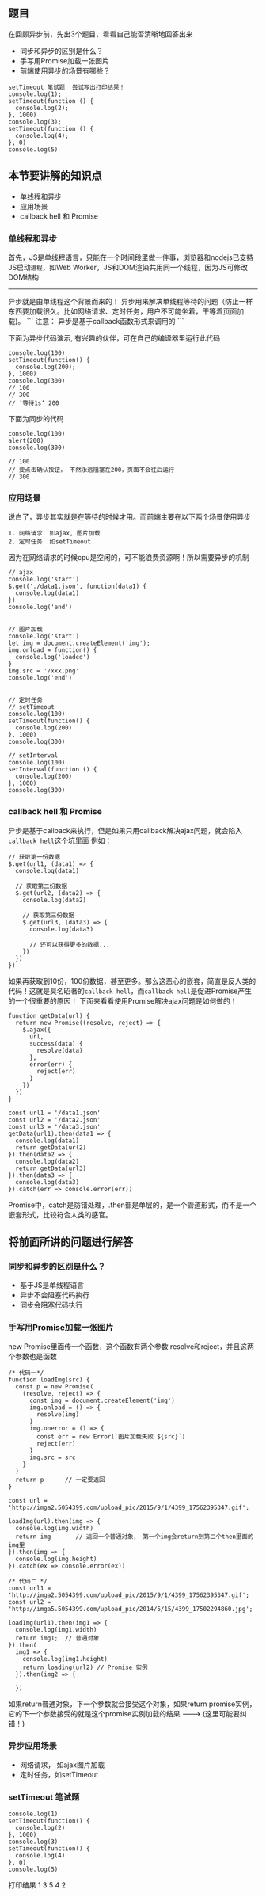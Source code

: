 ## 题目
在回顾异步前，先出3个题目，看看自己能否清晰地回答出来
 * 同步和异步的区别是什么？
 * 手写用Promise加载一张图片
 * 前端使用异步的场景有哪些？

```
setTimeout 笔试题  尝试写出打印结果！
console.log(1);
setTimeout(function () {
  console.log(2);
}, 1000)
console.log(3);
setTimeout(function () {
  console.log(4);
}, 0)
console.log(5)
```
## 本节要讲解的知识点
 * 单线程和异步
 * 应用场景
 * callback hell 和 Promise

### 单线程和异步
首先，JS是单线程语言，只能在一个时间段里做一件事，浏览器和nodejs已支持JS启动`进程`，如Web Worker，JS和DOM渲染共用同一个线程，因为JS可修改DOM结构
<hr />
异步就是由单线程这个背景而来的！ 异步用来解决单线程等待的问题（防止一样东西要加载很久。比如网络请求、定时任务，用户不可能坐着，干等着页面加载)。
```
注意： 异步是基于callback函数形式来调用的
```

下面为异步代码演示, 有兴趣的伙伴，可在自己的编译器里运行此代码
```
console.log(100)
setTimeout(function() {
  console.log(200);
}, 1000)
console.log(300)        
// 100
// 300
// ’等待1s‘ 200
```

下面为同步的代码
```
console.log(100)
alert(200)
console.log(300)

// 100
// 要点击确认按钮， 不然永远阻塞在200，页面不会往后运行
// 300
```

### 应用场景
说白了，异步其实就是在等待的时候才用。而前端主要在以下两个场景使用异步
```
1. 网络请求  如ajax, 图片加载
2. 定时任务  如setTimeout
```

因为在网络请求的时候cpu是空闲的，可不能浪费资源啊！所以需要异步的机制

```
// ajax
console.log('start')
$.get('./data1.json', function(data1) {
  console.log(data1)
})
console.log('end')


// 图片加载
console.log('start')
let img = document.createElement('img');
img.onload = function() {
  console.log('loaded')
}
img.src = '/xxx.png'
console.log('end')


// 定时任务
// setTimeout
console.log(100)
setTimeout(function() {
  console.log(200)
}, 1000)
console.log(300)

// setInterval
console.log(100)
setInterval(function () {
  console.log(200)
}, 1000)
console.log(300)

```

### callback hell 和 Promise
异步是基于callback来执行，但是如果只用callback解决ajax问题，就会陷入`callback hell`这个坑里面
例如：

```
// 获取第一份数据
$.get(url1, (data1) => {
  console.log(data1)
  
  // 获取第二份数据
  $.get(url2, (data2) => {
    console.log(data2)
    
    // 获取第三份数据
    $.get(url3, (data3) => {
      console.log(data3)
      
      // 还可以获得更多的数据...
    })
  })
})
```
如果再获取到10份，100份数据，甚至更多。那么这恶心的嵌套，简直是反人类的代码！这就是臭名昭著的`callback hell`，而`callback hell`是促进Promise产生的一个很重要的原因！ 下面来看看使用Promise解决ajax问题是如何做的！

```
function getData(url) {
  return new Promise((resolve, reject) => {
    $.ajax({
      url,
      success(data) {
        resolve(data)
      },
      error(err) {
        reject(err)
      }
    })
  })
}

const url1 = '/data1.json'
const url2 = '/data2.json'
const url3 = '/data3.json'
getData(url1).then(data1 => {
  console.log(data1)
  return getData(url2)
}).then(data2 => {
  console.log(data2)
  return getData(url3)
}).then(data3 => {
  console.log(data3)
}).catch(err => console.error(err))
```
Promise中，catch是防错处理，.then都是单层的，是一个管道形式，而不是一个嵌套形式，比较符合人类的感官。

## 将前面所讲的问题进行解答
### 同步和异步的区别是什么？
  * 基于JS是单线程语言
  * 异步不会阻塞代码执行
  * 同步会阻塞代码执行

### 手写用Promise加载一张图片
new Promise里面传一个函数，这个函数有两个参数 resolve和reject，并且这两个参数也是函数
```
/* 代码一*/
function loadImg(src) {
  const p = new Promise(
    (resolve, reject) => {
      const img = document.createElement('img')
      img.onload = () => {     
        resolve(img)
      }
      img.onerror = () => {
        const err = new Error(`图片加载失败 ${src}`)
        reject(err)
      }
      img.src = src
    }
  )
  return p      // 一定要返回
}

const url = 'http://imga2.5054399.com/upload_pic/2015/9/1/4399_17562395347.gif';

loadImg(url).then(img => {
  console.log(img.width)
  return img       // 返回一个普通对象， 第一个img会return到第二个then里面的img里
}).then(img => {
  console.log(img.height)
}).catch(ex => console.error(ex))
```
```
/* 代码二 */
const url1 = 'http://imga2.5054399.com/upload_pic/2015/9/1/4399_17562395347.gif';
const url2 = 'http://imga5.5054399.com/upload_pic/2014/5/15/4399_17502294860.jpg';

loadImg(url1).then(img1 => {
  console.log(img1.width)
  return img1;  // 普通对象
}).then(
  img1 => {
    console.log(img1.height)
    return loading(url2) // Promise 实例
  }).then(img2 => {
  
  })
```
如果return普通对象，下一个参数就会接受这个对象，如果return promise实例，它的下一个参数接受的就是这个promise实例加载的结果 ---> (这里可能要纠错！)

### 异步应用场景
 * 网络请求， 如ajax图片加载
 * 定时任务，如setTimeout

### setTimeout 笔试题
```
console.log(1)
setTimeout(function() {
  console.log(2)
}, 1000)
console.log(3)
setTimeout(function() {
  console.log(4)
}, 0)
console.log(5)
```
打印结果  1 3 5 4 2

